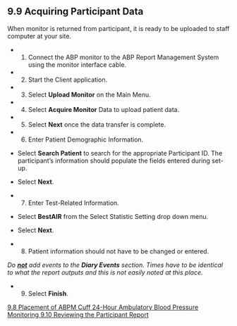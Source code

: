 ## 9.9 Acquiring Participant Data

When monitor is returned from participant, it is ready to be uploaded to staff computer at your site.

* 1. Connect the ABP monitor to the ABP Report Management System using the monitor interface cable.
* 2. Start the Client application.
* 3. Select **Upload Monitor** on the Main Menu.
* 4. Select **Acquire Monitor** Data to upload patient data.
* 5. Select **Next** once the data transfer is complete.
* 6. Enter Patient Demographic Information.

 * Select **Search Patient** to search for the appropriate Participant ID.  The participant’s information should populate the fields entered during set-up.
 * Select **Next**.

* 7. Enter Test-Related Information.

 * Select **BestAIR** from the Select Statistic Setting drop down menu.
 * Select **Next**.

* 8. Patient information should not have to be changed or entered.

_Do **<u>not</u>** add events to the **Diary Events** section. Times have to be identical to what the report outputs and this is not easily noted at this place._

* 9. Select **Finish**.


<div class="center">
<div class="btn-group">
  <a href=":pages_path:/manuals/ambulatory-blood-pressure-monitoring/9-08-placement-abpm-cuff.md" class="btn btn-default">
    <span class="glyphicon glyphicon-chevron-left"></span>
    9.8 Placement of ABPM Cuff
  </a>

  <a href=":pages_path:/manuals/ambulatory-blood-pressure-monitoring" class="btn btn-default">
    <span class="glyphicon glyphicon-chevron-up"></span>
    24-Hour Ambulatory Blood Pressure Monitoring
  </a>

  <a href=":pages_path:/manuals/ambulatory-blood-pressure-monitoring/9-10-reviewing-ppt-data.md" class="btn btn-success">
    9.10 Reviewing the Participant Report
    <span class="glyphicon glyphicon-chevron-right"></span>
  </a>
</div>
</div>
